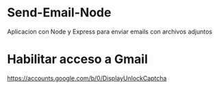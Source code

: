 # Send-Email-Node
Aplicacion con Node y Express para enviar emails con archivos adjuntos
# Habilitar acceso a Gmail
https://accounts.google.com/b/0/DisplayUnlockCaptcha

